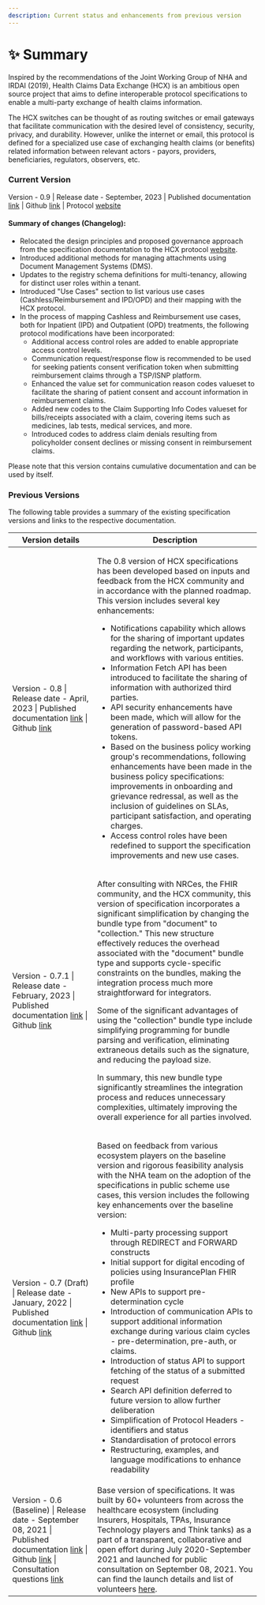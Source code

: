 ```yaml
---
description: Current status and enhancements from previous version
---
```


# ✨ Summary

Inspired by the recommendations of the Joint Working Group of NHA and IRDAI (2019), Health Claims Data Exchange (HCX) is an ambitious open source project that aims to define interoperable protocol specifications to enable a multi-party exchange of health claims information.

The HCX switches can be thought of as routing switches or email gateways that facilitate communication with the desired level of consistency, security, privacy, and durability. However, unlike the internet or email, this protocol is defined for a specialized use case of exchanging health claims (or benefits) related information between relevant actors - payors, providers, beneficiaries, regulators, observers, etc.

### Current Version

Version - 0.9 | Release date - September, 2023 | Published documentation [link](https://docs.hcxprotocol.io/v/v0.9/) | Github [link](https://github.com/hcx-project/hcx-specs/tree/v0.9) | Protocol [website](https://hcxprotocol.io)

#### Summary of changes (Changelog):

* Relocated the design principles and proposed governance approach from the specification documentation to the HCX protocol [website](https://hcxprotocol.io/governance/).
* Introduced additional methods for managing attachments using Document Management Systems (DMS).
* Updates to the registry schema definitions for multi-tenancy, allowing for distinct user roles within a tenant.
* Introduced "Use Cases" section to list various use cases (Cashless/Reimbursement and IPD/OPD) and their mapping with the HCX protocol.
* In the process of mapping Cashless and Reimbursement use cases, both for Inpatient (IPD) and Outpatient (OPD) treatments, the following protocol modifications have been incorporated:
  * Additional access control roles are added to enable appropriate access control levels.
  * Communication request/response flow is recommended to be used for seeking patients consent verification token when submitting reimbursement claims through a TSP/ISNP platform.
  * Enhanced the value set for communication reason codes valueset to facilitate the sharing of patient consent and account information in reimbursement claims.
  * Added new codes to the Claim Supporting Info Codes valueset for bills/receipts associated with a claim, covering items such as medicines, lab tests, medical services, and more.
  * Introduced codes to address claim denials resulting from policyholder consent declines or missing consent in reimbursement claims.

Please note that this version contains cumulative documentation and can be used by itself.

### Previous Versions

The following table provides a summary of the existing specification versions and links to the respective documentation.

| Version details                                                                                                                                                                                                                                                                                                                             | Description                                                                                                                                                                                                                                                                                                                                                                                                                                                                                                                                                                                                                                                                                                                                                                                                                                                                                                                                                                                                                                                                  |
| ------------------------------------------------------------------------------------------------------------------------------------------------------------------------------------------------------------------------------------------------------------------------------------------------------------------------------------------- | ---------------------------------------------------------------------------------------------------------------------------------------------------------------------------------------------------------------------------------------------------------------------------------------------------------------------------------------------------------------------------------------------------------------------------------------------------------------------------------------------------------------------------------------------------------------------------------------------------------------------------------------------------------------------------------------------------------------------------------------------------------------------------------------------------------------------------------------------------------------------------------------------------------------------------------------------------------------------------------------------------------------------------------------------------------------------------- |
| Version - 0.8 \| Release date - April, 2023 \| Published documentation [link](https://docs.hcxprotocol.io/v/v0.8-draft/) \| Github [link](https://github.com/hcx-project/hcx-specs/tree/v0.8)                                                                                                                                               | <p></p><p></p><p>The 0.8 version of HCX specifications has been developed based on inputs and feedback from the HCX community and in accordance with the planned roadmap. This version includes several key enhancements:</p><ul><li>Notifications capability which allows for the sharing of important updates regarding the network, participants, and workflows with various entities.</li><li>Information Fetch API has been introduced to facilitate the sharing of information with authorized third parties.</li><li>API security enhancements have been made, which will allow for the generation of password-based API tokens.</li><li>Based on the business policy working group's recommendations, following enhancements have been made in the business policy specifications: improvements in onboarding and grievance redressal, as well as the inclusion of guidelines on SLAs, participant satisfaction, and operating charges.</li><li>Access control roles have been redefined to support the specification improvements and new use cases.</li></ul>      |
| Version - 0.7.1 \| Release date - February, 2023 \| Published documentation [link](https://docs.hcxprotocol.io/v/v0.7.1/) \| Github [link](https://github.com/hcx-project/hcx-specs/tree/v0.7.1)                                                                                                                                            | <p>After consulting with NRCes, the FHIR community, and the HCX community, this version of specification incorporates a significant simplification by changing the bundle type from "document" to "collection." This new structure effectively reduces the overhead associated with the "document" bundle type and supports cycle-specific constraints on the bundles, making the integration process much more straightforward for integrators.</p><p></p><p>Some of the significant advantages of using the "collection" bundle type include simplifying programming for bundle parsing and verification, eliminating extraneous details such as the signature, and reducing the payload size.</p><p></p><p>In summary, this new bundle type significantly streamlines the integration process and reduces unnecessary complexities, ultimately improving the overall experience for all parties involved.</p>                                                                                                                                                             |
| Version - 0.7 (Draft) \| Release date - January, 2022 \| Published documentation [link](https://docs.hcxprotocol.io/v/v0.7-draft/) \| Github [link](https://github.com/Swasth-Digital-Health-Foundation/hcx-specs/tree/v0.7)                                                                                                                | <p>Based on feedback from various ecosystem players on the baseline version and rigorous feasibility analysis with the NHA team on the adoption of the specifications in public scheme use cases, this version includes the following key enhancements over the baseline version:</p><ul><li>Multi-party processing support through REDIRECT and FORWARD constructs</li><li>Initial support for digital encoding of policies using InsurancePlan FHIR profile</li><li>New APIs to support pre-determination cycle</li><li>Introduction of communication APIs to support additional information exchange during various claim cycles - pre-determination, pre-auth, or claims.</li><li>Introduction of status API to support fetching of the status of a submitted request</li><li>Search API definition deferred to future version to allow further deliberation</li><li>Simplification of Protocol Headers - identifiers and status</li><li>Standardisation of protocol errors</li><li>Restructuring, examples, and language modifications to enhance readability</li></ul> |
| Version - 0.6 (Baseline) \| Release date - September 08, 2021 \| Published documentation [link](https://docs.swasth.app/hcx-specifications/) \| Github [link](https://github.com/Swasth-Digital-Health-Foundation/hcx-specs) \| Consultation questions [link](https://docs.hcxprotocol.io/v/v0.6/how-to-submit-responses#list-of-questions) | Base version of specifications. It was built by 60+ volunteers from across the healthcare ecosystem (including Insurers, Hospitals, TPAs, Insurance Technology players and Think tanks) as a part of a transparent, collaborative and open effort during July 2020-September 2021 and launched for public consultation on September 08, 2021. You can find the launch details and list of volunteers [here](https://hcx.swasth.app).                                                                                                                                                                                                                                                                                                                                                                                                                                                                                                                                                                                                                                         |

